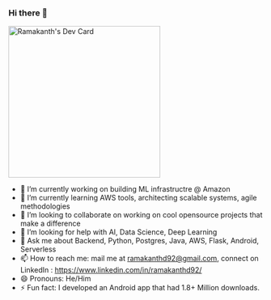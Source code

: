 ### Hi there 👋


  <a href="https://app.daily.dev/ramakanthd92"><img src="https://api.daily.dev/devcards/9bdcb77e01b04a3f9bd83cafabfbb094.png?r=huz" width="300" alt="Ramakanth's Dev Card"/></a>
  
- 🔭 I’m currently working on building ML infrastructre @ Amazon
- 🌱 I’m currently learning AWS tools, architecting scalable systems, agile methodologies  
- 👯 I’m looking to collaborate on working on cool opensource projects that make a difference  
- 🤔 I’m looking for help with AI, Data Science, Deep Learning 
- 💬 Ask me about Backend, Python, Postgres, Java, AWS, Flask, Android, Serverless
- 📫 How to reach me: mail me at ramakanthd92@gmail.com, connect on LinkedIn : https://www.linkedin.com/in/ramakanthd92/ 
- 😄 Pronouns: He/Him
- ⚡ Fun fact: I developed an Android app that had 1.8+ Million downloads.
